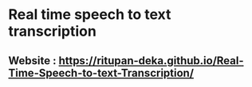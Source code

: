# Real time speech to text transcription
## Website : https://ritupan-deka.github.io/Real-Time-Speech-to-text-Transcription/
